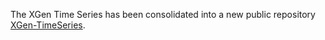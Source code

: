 The XGen Time Series has been consolidated into a new public repository [XGen-TimeSeries](https://github.com/XgenTimeSeries/xgen-timeseries).
